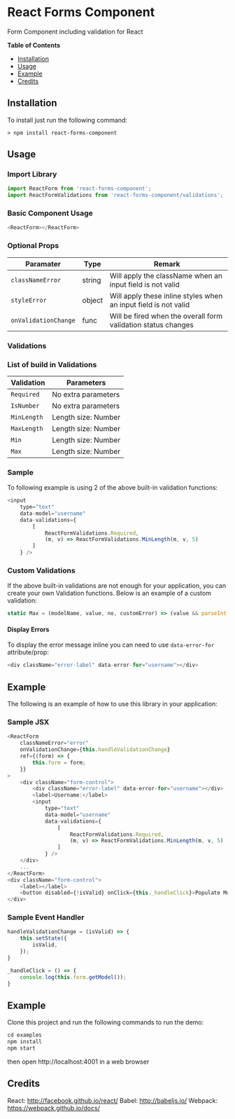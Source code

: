 # React Forms Component
Form Component including validation for React

**Table of Contents**

- [Installation](#installation)
- [Usage](#usage)
- [Example](#example)
- [Credits](#credits)

## Installation
To install just run the following command:

    > npm install react-forms-component

## Usage

### Import Library
```js
import ReactForm from 'react-forms-component';
import ReactFormValidations from 'react-forms-component/validations';
```

### Basic Component Usage
```js
<ReactForm></ReactForm>
```

### Optional Props

| Paramater | Type | Remark |
| --- | --- | --- |
| `classNameError` | string |  Will apply the className when an input field is not valid  |
| `styleError` | object | Will apply these inline styles when an input field is not valid  |
| `onValidationChange` | func | Will be fired when the overall form validation status changes  |

### Validations

### List of build in Validations

| Validation | Parameters |
| --- | --- |
| `Required` | No extra parameters |
| `IsNumber` | No extra parameters |
| `MinLength` | Length size: Number |
| `MaxLength` | Length size: Number |
| `Min` | Length size: Number |
| `Max` | Length size: Number |

### Sample

To following example is using 2 of the above built-in validation functions:

```js
<input 
    type="text" 
    data-model="username" 
    data-validations={
        [
            ReactFormValidations.Required, 
            (m, v) => ReactFormValidations.MinLength(m, v, 5)
        ]
    } />
```

### Custom Validations

If the above built-in validations are not enough for your application, you can create your own Validation functions.  Below is an example of a custom validation:

```js
static Max = (modelName, value, no, customError) => (value && parseInt(value) <= no ? true : ReactFormValidations._createErrorMessage(customError, modelName, `greater than ${no}`));

```

#### Display Errors

To display the error message inline you can need to use `data-error-for` attribute/prop:

```js
<div className="error-label" data-error-for="username"></div>
```

## Example

The following is an example of how to use this library in your application:

### Sample JSX
```js
<ReactForm
    classNameError="error"
    onValidationChange={this.handleValidationChange}
    ref={(form) => {
        this.form = form; 
    }}
>
    <div className="form-control">
        <div className="error-label" data-error-for="username"></div>
        <label>Username:</label>
        <input 
            type="text" 
            data-model="username" 
            data-validations={
                [
                    ReactFormValidations.Required, 
                    (m, v) => ReactFormValidations.MinLength(m, v, 5)
                ]
            } />
    </div>
    ...
</ReactForm>
<div className="form-control">
    <label></label>
    <button disabled={!isValid} onClick={this._handleClick}>Populate Model</button>
</div>
```

### Sample Event Handler
```js
handleValidationChange = (isValid) => {
    this.setState({
        isValid,
    });
}

_handleClick = () => {
    console.log(this.form.getModel());
}
```

## Example

Clone this project and run the following commands to run the demo:

```js
cd examples
npm install
npm start
```
then open http://localhost:4001 in a web browser

## Credits

React: http://facebook.github.io/react/
Babel: http://babeljs.io/
Webpack: https://webpack.github.io/docs/
